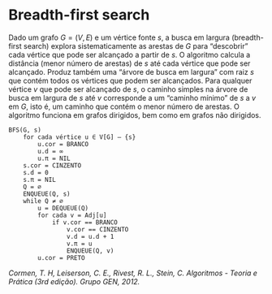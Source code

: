 # Breadth-first search


Dado um grafo $G = (V, E)$ e um vértice fonte $s$, a busca em largura (breadth-first search) explora sistematicamente as arestas de $G$ para “descobrir” cada vértice que pode ser alcançado a partir de $s$. O algoritmo calcula a distância (menor número de arestas) de $s$ até cada vértice que pode ser alcançado. Produz também uma “árvore de busca em largura” com raiz $s$ que contém todos os vértices que podem ser alcançados. Para qualquer vértice $v$ que pode ser alcançado de $s$, o caminho simples na árvore de busca em largura de $s$ até $v$ corresponde a um “caminho mínimo” de $s$ a $v$ em $G$, isto é, um caminho que contém o menor número de arestas. O algoritmo funciona em grafos dirigidos, bem como em grafos não dirigidos.

```
BFS(G, s)
    for cada vértice u ∈ V[G] – {s}
        u.cor = BRANCO
        u.d = ∞
        u.π = NIL
    s.cor = CINZENTO
    s.d = 0
    s.π = NIL
    Q = ∅
    ENQUEUE(Q, s)
    while Q ≠ ∅
        u = DEQUEUE(Q)
        for cada v = Adj[u]
            if v.cor == BRANCO
                v.cor == CINZENTO
                v.d = u.d + 1
                v.π = u
                ENQUEUE(Q, v)
        u.cor = PRETO
```

*Cormen, T. H, Leiserson, C. E., Rivest, R. L., Stein, C. Algoritmos - Teoria e Prática (3rd edição). Grupo GEN, 2012.*